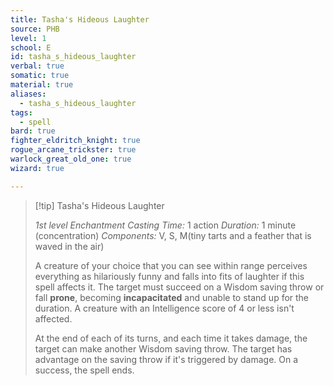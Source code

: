 ```yaml
---
title: Tasha's Hideous Laughter
source: PHB
level: 1
school: E
id: tasha_s_hideous_laughter
verbal: true
somatic: true
material: true
aliases:
  - tasha_s_hideous_laughter
tags:
  - spell
bard: true
fighter_eldritch_knight: true
rogue_arcane_trickster: true
warlock_great_old_one: true
wizard: true

---
```

>[!tip] Tasha's Hideous Laughter
>
> *1st level Enchantment*
> *Casting Time:* 1 action
> *Duration:* 1 minute (concentration)
> *Components:* V, S, M(tiny tarts and a feather that is waved in the air)
>
>A creature of your choice that you can see within range perceives everything as hilariously funny and falls into fits of laughter if this spell affects it. The target must succeed on a Wisdom saving throw or fall **prone**, becoming **incapacitated** and unable to stand up for the duration. A creature with an Intelligence score of 4 or less isn't affected.
>
>At the end of each of its turns, and each time it takes damage, the target can make another Wisdom saving throw. The target has advantage on the saving throw if it's triggered by damage. On a success, the spell ends.
>

